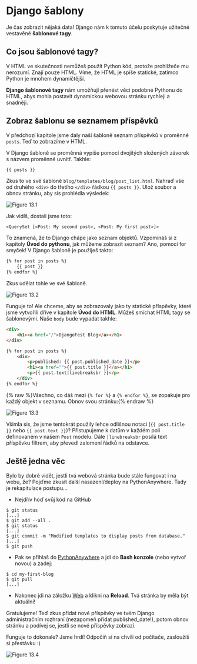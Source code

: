 # Django šablony

Je čas zobrazit nějaká data! Django nám k tomuto účelu poskytuje užitečné vestavěné **šablonové tagy**.

## Co jsou šablonové tagy?

V HTML ve skutečnosti nemůžeš použít Python kód, protože prohlížeče mu nerozumí. Znají pouze HTML. Víme, že HTML je spíše statické, zatímco Python je mnohem dynamičtější.

**Django šablonové tagy** nám umožňují přenést věci podobné Pythonu do HTML, abys mohla postavit dynamickou webovou stránku rychleji a snadněji.

## Zobraz šablonu se seznamem příspěvků

V předchozí kapitole jsme daly naší šabloně seznam příspěvků v proměnné `posts`. Teď to zobrazíme v HTML.

V Django šabloně se proměnná vypíše pomocí dvojitých složených závorek s názvem proměnné uvnitř. Takhle:

```html
{{ posts }}
```  

Zkus to ve své šabloně `blog/templates/blog/post_list.html`. Nahraď vše od druhého `<div>` do třetího `</div>` řádkou `{{ posts }}`. Ulož soubor a obnov stránku, aby sis prohlédla výsledek:

![Figure 13.1][1]

 [1]: images/step1.png

Jak vidíš, dostali jsme toto:

```
<QuerySet [<Post: My second post>, <Post: My first post>]>
```  

To znamená, že to Django chápe jako seznam objektů. Vzpomínáš si z kapitoly **Úvod do pythonu**, jak můžeme zobrazit seznam? Ano, pomocí for smyček! V Django šabloně je použiješ takto:

```html
{% for post in posts %}
    {{ post }}
{% endfor %}
```  

Zkus udělat tohle ve své šabloně.

![Figure 13.2][2]

 [2]: images/step2.png

Funguje to! Ale chceme, aby se zobrazovaly jako ty statické příspěvky, které jsme vytvořili dříve v kapitole **Úvod do HTML**. Můžeš smíchat HTML tagy se šablonovými. Naše `body` bude vypadat takhle:

```html
<div>
    <h1><a href="/">DjangoFest Blog</a></h1>
</div>

{% for post in posts %}
    <div>
        <p>published: {{ post.published_date }}</p>
        <h1><a href="">{{ post.title }}</a></h1>
        <p>{{ post.text|linebreaksbr }}</p>
    </div>
{% endfor %}
```  

{% raw %}Všechno, co dáš mezi `{% for %}` a `{% endfor %}`, se zopakuje pro každý objekt v seznamu. Obnov svou stránku:{% endraw %}

![Figure 13.3][3]

 [3]: images/step3.png

Všimla sis, že jsme tentokrát použily lehce odlišnou notaci (`{{ post.title }}` nebo `{{ post.text }}`)? Přistupujeme k datům v každém poli definovaném v našem `Post` modelu. Dále `|linebreaksbr` posílá text příspěvku filtrem, aby převedl zalomení řádků na odstavce.

## Ještě jedna věc

Bylo by dobré vidět, jestli tvá webová stránka bude stále fungovat i na webu, že? Pojďme zkusit další nasazení/deploy na PythonAnywhere. Tady je rekapitulace postupu...

*   Nejdřív hoď svůj kód na GitHub

```
$ git status
[...]
$ git add --all .
$ git status
[...]
$ git commit -m "Modified templates to display posts from database."
[...]
$ git push
```  

*   Pak se přihlaš do [PythonAnywhere][4] a jdi do **Bash konzole** (nebo vytvoř novou) a zadej:

 [4]: https://www.pythonanywhere.com/consoles/

```
$ cd my-first-blog
$ git pull
[...]
```  

*   Nakonec jdi na záložku [Web][5] a klikni na **Reload**. Tvá stránka by měla být aktuální!

 [5]: https://www.pythonanywhere.com/web_app_setup/

Gratulujeme! Teď zkus přidat nové příspěvky ve tvém Django administračním rozhraní (nezapomeň přidat published_date!), potom obnov stránku a podívej se, jestli se nové příspěvky zobrazí.

Funguje to dokonale? Jsme hrdí! Odpočiň si na chvíli od počítače, zasloužíš si přestávku :)

![Figure 13.4][6]

 [6]: images/donut.png
